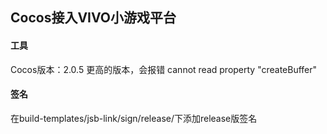 ## Cocos接入VIVO小游戏平台

#### 工具
Cocos版本：2.0.5
更高的版本，会报错 cannot read property "createBuffer"

#### 签名
在build-templates/jsb-link/sign/release/下添加release版签名
